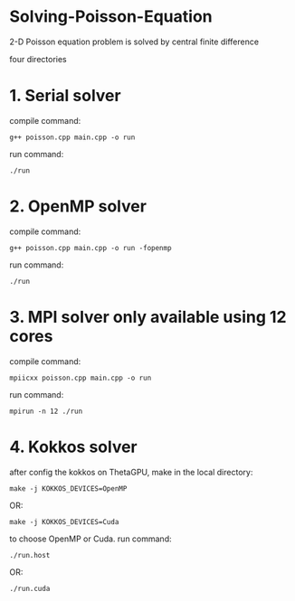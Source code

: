 # Solving-Poisson-Equation

2-D Poisson equation problem is solved by central finite difference

four directories

# 1. Serial solver
  compile command:
  ```
  g++ poisson.cpp main.cpp -o run
  ```
  run command:
  ```
  ./run
  ```
  
# 2. OpenMP solver
  compile command:
  ```
  g++ poisson.cpp main.cpp -o run -fopenmp 
  ```
  run command: 
  ```
  ./run
  ```
  
# 3. MPI solver only available using 12 cores 
  compile command: 
  ```
  mpiicxx poisson.cpp main.cpp -o run 
  ```
  run command: 
  ```
  mpirun -n 12 ./run
  ```
  
# 4. Kokkos solver 
  after config the kokkos on ThetaGPU, 
  make in the local directory: 
  ```
  make -j KOKKOS_DEVICES=OpenMP
  ```
  OR: 
  ```
  make -j KOKKOS_DEVICES=Cuda 
  ```
  to choose OpenMP or Cuda. 
  run command: 
  ```
  ./run.host
  ```
  OR:
  ```
  ./run.cuda
   ```


